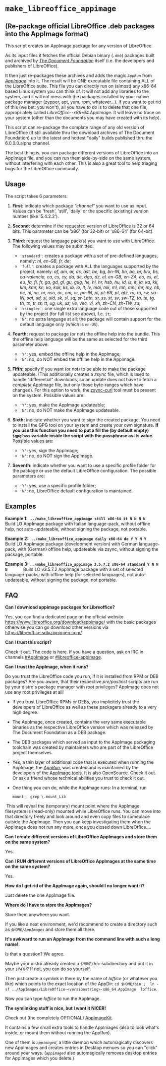 # `make_libreoffice_appimage`
## (Re-package official LibreOffice .deb packages into the AppImage format)

This script creates an AppImage package for any version of LibreOffice.

As its input files it fetches the official Debian binary (*`.deb`*) packages built and archived by *[The Document Foundation](https://www.documentfoundation.org/)* itself (i.e. the developers and publishers of LibreOffice).

It then just re-packages these archives and adds the magic *`AppRun`* from *[AppImage](https://github.com/AppImage)* into it. The result will be ONE executable file containing ALL of the LibreOffice suite. This file you can directly run on (almost) any x86-64 based Linux system you can think of. It will not add any libraries to the system, and it will not mess with the packages installed by your native package manager (zypper, apt, yum, rpm, whatever...). If you want to get rid of this (we bet: you won't), all you have to do is to delete that one file, appropriately called *LibreOffice-<versionstring>-x86-64.AppImage*. It will leave no trace on your system (other than the documents you may have created with its help).

This script can re-package the complate range of any old version of LibreOffice (if still available thru the download archives of The Document Foundation) up to the latest and hottest "daily" builds published thru the 6.0.0.0.alpha channel.

The best thing is, you can package different versions of LibreOffice into an AppImage file, and you can run them side-by-side on the same system, without interfering with each other. This is also a great tool to help triaging bugs for the LibreOffice community.

## Usage

The script takes 6 parameters:

1. **First:**  indicate which package *"channel"* you want to use as input.
   Values can be 'fresh', 'still', 'daily' or the specific (existing) version number (like '5.4.2.2').

2. **Second:** determine if the requested version of LibreOffice is 32 or 64 bits.
   This parameter can be 'x86' (for 32-bit) or 'x86-64' (for 64-bit).

3. **Third:** request the language pack(s) you want to use with LibreOffice. The following values may be submitted:
   - `'standard'`: creates a package with a set of pre-defined languages, namely: *nl, en-GB, fr, de*;
   - `'full'`:  creates a package with ALL the languages supported by the project, namely: *af, am, ar, as, ast, be, bg, bn-IN, bn, bo, br, brx, bs, ca-valencia, ca, cs, cy, da, de, dgo, dz, el, en-GB, en-ZA, eo, es, et, eu, fa, fi, fr, ga, gd, gl, gu, gug, he, hi, hr, hsb, hu, id, is, it, ja, ka, kk, km, kmr, kn, ko, kok, ks, lb, lo, lt, lv, mai, mk, ml, mn, mni, mr, my, nb, ne, nl, nn, nr, nso, oc, om, or, pa-IN, pl, pt-BR, pt, qtz, ro, ru, rw, sa-IN, sat, sd, si, sid, sk, sl, sq, sr-Latn, sr, ss, st, sv, sw-TZ, ta, te, tg, th, tn, tr, ts, tt, ug, uk, uz, ve, vec, vi, xh, zh-CN, zh-TW, zu*;
   - `'<single>'`:  one single extra language code out of those supported by the project (for full list see above), f.e. `it`;
   - `'N'`:  no extra language at all; the package will contain support for the default language only (which is `en-US`).

4. **Fourth:** request to package (or not) the offline help into the bundle. This the offline help language will be the same as selected for the third parameter above:
   - `'Y'`:  yes, embed the offline help in the AppImage;
   - `'N'`:  no, do NOT embed the offline help in the AppImage.

5. **Fifth:**  specify if you want (or not) to be able to make the package updateable. (This additionally creates a *zsync* file, which is used to handle "differential" downloads, so an update does not have to fetch a *complete* AppImage file, but only those byte-ranges which have changed). For this option to work, the [zsync-curl](https://github.com/AppImage/zsync-curl) tool must be present on the system. Possible values are:
   - `'Y'`:  yes, make the AppImage updateable;
   - `'N'`:  no, do NOT make the AppImage updateable.

6. **Sixth:** indicate whether you want to sign the created package. You need to install the GPG tool on your system and create your own signature. **If you use this function you need to put a fill the (by default empty) `$gpgPass` variable inside the script with the passphrase as its value.** Possible values are:
   - `'Y'`:  yes, sign the AppImage;
   - `'N'`:  no, do NOT sign the AppImage.

7. **Seventh:** indicate whether you want to use a specific profile folder for the package or use the default LibreOffice configuration.
The possible parameters are:
   - `'Y'`:  yes, use a specific profile folder;
   - `'N'`:  no, LibreOffice default configuration is maintained.


## Examples

**Example 1:**  **`../make_libreoffice_appimage still x86-64 it N N N N`**
             Build LO AppImage package with Italian language-pack, without offline help, not auto-updateable, without signing the package, not portable.

**Example 2:**  **`../make_libreoffice_appimage daily x86-64 de Y Y N Y`**
             Build LO AppImage package (development version) with German language-pack, with (German) offline help, updateable via zsync, without signing the package, portable.

**Example 3:**  **`../make_libreoffice_appimage 3.5.7.2 x86-64 standard Y N N N`**
             Build LO v3.5.7.2 AppImage package with a set of selected language-packs, with offline help (for selected languages), not auto-updateable, without signing the package, not portable.

## FAQ

**Can I download appimage packages for Libreoffice?**

Yes, you can find a dedicated page on the official website https://www.libreoffice.org/download/appimage/ with the basic packages otherwise you can go download other versions via https://libreoffice.soluzioniopen.com/

**Can I trust this script?**

Check it out. The code is here. If you have a question, ask on IRC in channels [#AppImage](https://webchat.freenode.net/?channels=appimage) or [#libreoffice-appimage](https://webchat.freenode.net/?channels=libreoffice-appimage).

**Can I trust the AppImage, when it runs?**

Do you trust the LibreOffice code you run, if it is installed from RPM or DEB packages? Are you aware, that their respective *pre/postinst* scripts are run by your distro's package manager with *root* privileges? AppImage does not use any root privileges at all!

* If you trust LibreOffice RPMs or DEBs, you implicitely trust the developers of LibreOffice as well as these packagers already to a very high degree.

* The AppImage, once created, contains the very same executable binaries as the respective LibreOffice version which was released by The Document Foundation as a DEB package.

* The DEB packages which served as input to the AppImage packaging toolchain was created by maintainers who are part of the LibreOffice project themselves.

* Yes, a thin layer of additional code that is executed when running the AppImage, the *[AppRun](https://github.com/AppImage/AppImageSpec/blob/master/draft.md#the-apprun-file)*, was created and is maintained by the developers of the [AppImage tools](https://github.com/AppImage). It is also OpenSource. Check it out. Or ask a friend whose technical abilities you trust to check it out.

* One thing you can do, while the AppImage runs:
  In a terminal, run

      mount | grep \.mount_Lib

  This will reveal the (temporary) mount point where the AppImage filesystem is (read-only) mounted while LibreOffice runs. You can move into that directory freely and look around and even copy files to someplace outside the AppImage. Then you can keep investigating them when the AppImage does not run any more, once you closed down LibreOffice....

**Can I create different versions of LibreOffice AppImages and store them on the same system?**

Yes.

**Can I RUN different versions of LibreOffice AppImages at the same time on the same system?**

Yes.

**How do I get rid of the AppImage again, should I no longer want it?**

Just delete the one AppImage file.

**Where do I have to store the AppImages?**

Store them anywhere you want.

If you like a neat environment, we'd recommend to create a directory such as *`$HOME/AppImages`* and store them all there.

**It's awkward to run an AppImage from the command line with such a long name!**

Is that a question? We agree.

Maybe your distro already created a *`$HOME/bin`* subdirectory and put it in your *`$PATH`*? If not, you can do so yourself.

Then just create a symlink in there by the name of *loffice* (or whatever you like) which points to the exact location of the AppDir: `cd $HOME/bin ;  ln -sf ../AppImages/LibreOffice-<versionstring>-x86_64.AppImage  loffice`.

Now you can type *loffice* to run the AppImage.

**The symlinking stuff is nice, but I want it NICER!**

Check out (the completely OPTIONAL) [AppImageKit](https://github.com/AppImage/AppImageKit).

It contains a few small extra tools to handle AppImages (also to look what's inside, or mount them without running the AppRun).

One of them is *`appimaged`*, a little daemon which automagically discovers new AppImages and creates entries in Desktop menues so you can "click" around your ways. (*`appimaged`* also automagically removes desktop entries for AppImages which you delete.)
